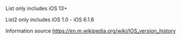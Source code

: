 List only includes iOS 13+

List2 only includes iOS 1.0 - iOS 6.1.6

Information source https://en.m.wikipedia.org/wiki/IOS_version_history
